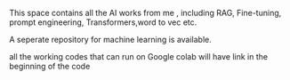This space contains all the AI works from me , including RAG, Fine-tuning, prompt engineering, Transformers,word to vec etc.

A seperate repository for machine learning is available.

all the working codes that can run on Google colab will have link in the beginning of the code
